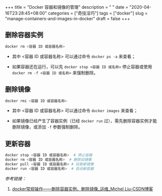 +++
title = "Docker 容器和镜像的管理"
description = " "
date = "2020-04-16T23:28:45+08:00"
categories = ["奇技淫巧"]
tags = ["docker"]
slug = "manage-containers-and-images-in-docker"
draft = false
+++

## 删除容器实例

```bash
docker rm <容器 ID 或容器名称>
```

* 其中 <容器 ID 或容器名称> 可以通过命令 `docker ps -a` 来查看；

* 如果容器还在运行，可以先 `docker stop <容器 ID 或名称>` 停止容器或使用 `docker rm -f <容器 ID 或名称>` 来强制删除。

## 删除镜像

```bash
docker rmi <容器 ID 或容器名称>
```

* 其中 <容器 ID 或容器名称> 可以通过命令 `docker images` 来查看；

* 如果镜像已经产生了容器实例（已经 `docker run` 过），需先删除容器实例才能删除镜像，或添加 `-f` 参数强制删除。

## 更新容器

```bash
docker stop <容器 ID 或容器名称>  # 停止容器
docker rm <容器 ID 或容器名称>  # 删除旧镜像
docker pull <容器 ID 或容器名称> # 拉取新镜像
docker run <容器 ID 或容器名称>  # 启动新容器
```

*参考链接：*

1. [docker常规操作——删除容器实例、删除镜像_运维_Michel Liu-CSDN博客](https://blog.csdn.net/Michel4Liu/article/details/80890661)
